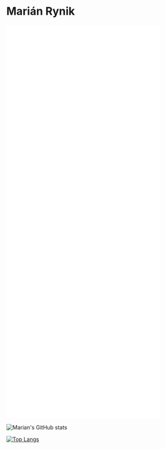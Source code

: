 # Marián Rynik

![Metrics](https://github.com/marian-code/marian-code/blob/main/github-metrics.svg)

![Marian's GitHub stats](https://github-readme-stats.vercel.app/api?username=marian-code&show_icons=true&theme=dark)

[![Top Langs](https://github-readme-stats.vercel.app/api/top-langs/?username=marian-code&langs_count=5&layout=compact&theme=dark)](https://github.com/anuraghazra/github-readme-stats)
